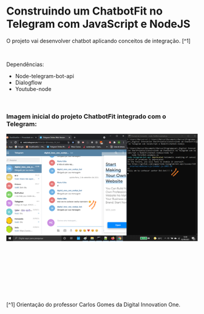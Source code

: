 # Construindo um ChatbotFit no Telegram com JavaScript e NodeJS

O projeto vai desenvolver chatbot aplicando conceitos de integração. [^1]

<br />

Dependências:

- Node-telegram-bot-api
- Dialogflow
- Youtube-node




<br />

### Imagem inicial do projeto ChatbotFit integrado com o Telegram:
![imagem do projeto chatbot-nodejs-icon](./public/images/chatbot-nodejs-icon.png)


<br />

### 
![]()


<br />

### 
![]()


[^1] Orientação do professor Carlos Gomes da Digital Innovation One.







